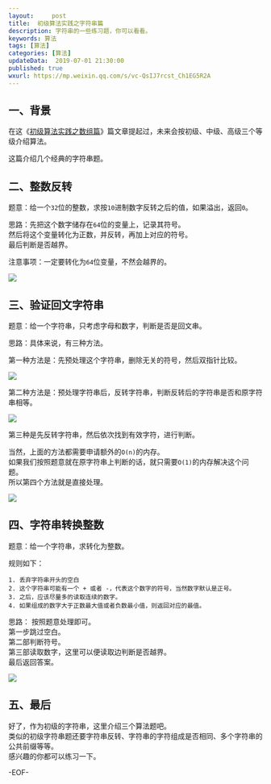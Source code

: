 ```yaml
---   
layout:     post  
title:  初级算法实践之字符串篇  
description: 字符串的一些练习题，你可以看看。  
keywords: 算法  
tags: [算法]    
categories: [算法]  
updateData:  2019-07-01 21:30:00  
published: true  
wxurl: https://mp.weixin.qq.com/s/vc-QsIJ7rcst_Ch1EG5R2A  
---  
```



## 一、背景  


在这《[初级算法实践之数组篇](https://mp.weixin.qq.com/s/vc-QsIJ7rcst_Ch1EG5R2A)》篇文章提起过，未来会按初级、中级、高级三个等级介绍算法。  


这篇介绍几个经典的字符串题。  


## 二、整数反转  


题意：给一个`32`位的整数，求按`10`进制数字反转之后的值，如果溢出，返回`0`。  


思路：先把这个数字储存在`64`位的变量上，记录其符号。  
然后将这个变量转化为正数，并反转，再加上对应的符号。  
最后判断是否越界。  


注意事项：一定要转化为`64`位变量，不然会越界的。  


![](http://res.tiankonguse.com/images/2019/07/01/001.png)


## 三、验证回文字符串  


题意：给一个字符串，只考虑字母和数字，判断是否是回文串。  


思路：具体来说，有三种方法。  


第一种方法是：先预处理这个字符串，删除无关的符号，然后双指针比较。  


![](http://res.tiankonguse.com/images/2019/07/01/002.png)


第二种方法是：预处理字符串后，反转字符串，判断反转后的字符串是否和原字符串相等。  


![](http://res.tiankonguse.com/images/2019/07/01/003.png)


第三种是先反转字符串，然后依次找到有效字符，进行判断。  


当然，上面的方法都需要申请额外的`O(n)`的内存。  
如果我们按照题意就在原字符串上判断的话，就只需要`O(1)`的内存解决这个问题。  
所以第四个方法就是直接处理。  

 
![](http://res.tiankonguse.com/images/2019/07/01/004.png)


## 四、字符串转换整数  


题意：给一个字符串，求转化为整数。  


规则如下：  

```
1. 丢弃字符串开头的空白  
2. 这个字符串可能有一个 + 或者 -，代表这个数字的符号，当然数字默认是正号。  
3. 之后，应该尽量多的读取连续的数字。  
4. 如果组成的数字大于正数最大值或者负数最小值，则返回对应的最值。  
```


思路： 按照题意处理即可。  
第一步跳过空白。  
第二部判断符号。  
第三部读取数字，这里可以便读取边判断是否越界。  
最后返回答案。  


![](http://res.tiankonguse.com/images/2019/07/01/005.png)



## 五、最后  


好了，作为初级的字符串，这里介绍三个算法题吧。  
类似的初级字符串题还要字符串反转、字符串的字符组成是否相同、多个字符串的公共前缀等等。  
感兴趣的你都可以练习一下。  



-EOF-  

